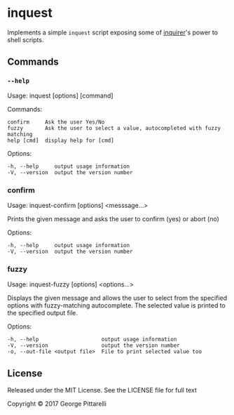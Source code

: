 # inquest

Implements a simple `inquest` script exposing some
of [inquirer](https://github.com/sboudrias/Inquirer.js)'s power to
shell scripts.

## Commands

### `--help`

  Usage: inquest [options] [command]


  Commands:

    confirm     Ask the user Yes/No
    fuzzy       Ask the user to select a value, autocompleted with fuzzy matching
    help [cmd]  display help for [cmd]

  Options:

    -h, --help     output usage information
    -V, --version  output the version number


### confirm


  Usage: inquest-confirm [options] <messsage...>

  Prints the given message and asks the user to confirm (yes) or
  abort (no)

  Options:

    -h, --help     output usage information
    -V, --version  output the version number


### fuzzy


  Usage: inquest-fuzzy [options] <message> <options...>

  Displays the given message and allows the user to select from the
  specified options with fuzzy-matching autocomplete. The selected
  value is printed to the specified output file.

  Options:

    -h, --help                    output usage information
    -V, --version                 output the version number
    -o, --out-file <output file>  File to print selected value too


## License

Released under the MIT License. See the LICENSE file for full text

Copyright © 2017 George Pittarelli
